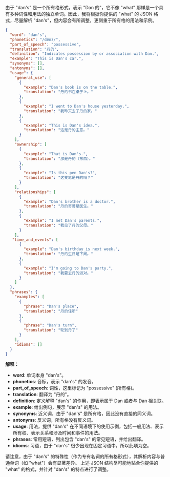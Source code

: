 由于 "dan's" 是一个所有格形式，表示 "Dan 的"，它不像 "what" 那样是一个具有多种词性和用法的独立单词。因此，我将根据你提供的 "what" 的 JSON 格式，尽量解析 "dan's"，但内容会有所调整，更侧重于所有格的用法和示例。

```json
{
  "word": "dan's",
  "phonetics": "/dænz/",
  "part_of_speech": "possessive",
  "translation": "丹的",
  "definition": "Indicates possession by or association with Dan.",
  "example": "This is Dan's car.",
  "synonyms": [],
  "antonyms": [],
  "usage": {
    "general_use": [
      {
        "example": "Dan's book is on the table.",
        "translation": "丹的书在桌子上。"
      },
      {
        "example": "I went to Dan's house yesterday.",
        "translation": "我昨天去了丹的家。"
      },
      {
        "example": "This is Dan's idea.",
        "translation": "这是丹的主意。"
      }
    ],
    "ownership": [
      {
        "example": "That is Dan's.",
        "translation": "那是丹的（东西）。"
      },
      {
        "example": "Is this pen Dan's?",
        "translation": "这支笔是丹的吗？"
      }
    ],
    "relationships": [
      {
        "example": "Dan's brother is a doctor.",
        "translation": "丹的哥哥是医生。"
      },
      {
        "example": "I met Dan's parents.",
        "translation": "我见了丹的父母。"
      }
    ],
   "time_and_events": [
      {
        "example": "Dan's birthday is next week.",
        "translation": "丹的生日是下周。"
      },
      {
        "example": "I'm going to Dan's party.",
        "translation": "我要去丹的派对。"
      }
    ]
  },
  "phrases": {
    "examples": [
      {
        "phrase": "Dan's place",
        "translation": "丹的住所"
      },
      {
        "phrase": "Dan's turn",
        "translation": "轮到丹了"
      }
    ],
    "idioms": []
  }
}
```

**解释：**

*   **word**: 单词本身 "dan's"。
*   **phonetics**: 音标，表示 "dan's" 的发音。
*   **part\_of\_speech**: 词性，这里标记为 "possessive" (所有格)。
*   **translation**: 翻译为 "丹的"。
*   **definition**: 定义解释 "dan's" 的作用，即表示属于 Dan 或者与 Dan 相关联。
*   **example**: 给出例句，展示 "dan's" 的用法。
*   **synonyms**: 近义词，由于 "dan's" 是所有格，因此没有直接的同义词。
*   **antonyms**: 反义词，所有格没有反义词。
*   **usage**:  用法，提供 "dan's" 在不同语境下的使用示例，包括一般用法、表示所有权、表示关系和涉及时间和事件的用法。
*   **phrases**: 常用短语，列出包含 "dan's" 的常见短语，并给出翻译。
*   **idioms**: 习语，由于 "dan's" 很少出现在固定习语中，所以此项为空。

请注意，由于 "dan's" 的特殊性（作为专有名词的所有格形式），其解析内容与普通单词（如 "what"）会有显著差异。 上述 JSON 结构尽可能地贴合你提供的 "what" 的格式，并针对 "dan's" 的特点进行了调整。
 
